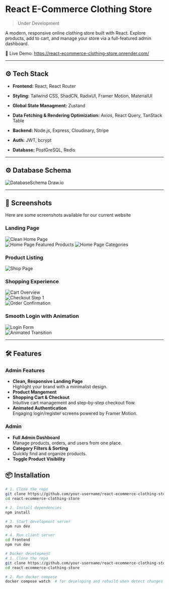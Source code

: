 # React E-Commerce Clothing Store  
> Under Development

A modern, responsive online clothing store built with React. Explore products, add to cart, and manage your store via a full-featured admin dashboard.

🔗 Live Demo: https://react-ecommerce-clothing-store.onrender.com/

---

## ⚙️ Tech Stack

- **Frontend:** React, React Router
- **Styling:** Tailwind CSS, ShadCN, RadixUI, Framer Motion, MaterialUI 
- **Global State Managment:** Zustand
- **Data Fetching & Rendering Optimization:** Axios, React Query, TanStack Table

- **Backend:** Node.js, Express, Cloudinary, Stripe
- **Auth:** JWT, bcrypt  
- **Database:** PostGreSQL, Redis

---

## ⚙️ Database Schema

![DatabaseSchema Draw.io](./doc/showcase-images/databaseSchema.jpeg) 

---

## 📸 Screenshots

Here are some screenshots available for our current website

### Landing Page
![Clean Home Page](./doc/showcase-images/HomePage.jpeg)  
![Home Page Featured Products](./doc/showcase-images/HomePageFeaturedProducts.jpeg)
![Home Page Categories](./doc/showcase-images/HomePageCategories.jpeg)

### Product Listing
![Shop Page](./doc/showcase-images/ShopPage.jpeg)  

### Shopping Experience
![Cart Overview](./doc/showcase-images/image-6.jpeg)  
![Checkout Step 1](./doc/showcase-images/image-7.jpeg)  
![Order Confirmation](./doc/showcase-images/image-8.jpeg)

### Smooth Login with Animation
![Login Form](./doc/showcase-images/image-4.jpeg)  
![Animated Transition](./doc/showcase-images/image-5.jpeg)

---

## 🛠️ Features

### Admin Features
- **Clean, Responsive Landing Page**  
  Highlight your brand with a minimalist design.
- **Product Mangement**  
- **Shopping Cart & Checkout**  
  Intuitive cart management and step-by-step checkout flow.
- **Animated Authentication**  
  Engaging login/register screens powered by Framer Motion.

### Admin
- **Full Admin Dashboard**  
  Manage products, orders, and users from one place.
- **Category Filters & Sorting**  
  Quickly find and organize products.
- **Toggle Product Visibility**  




## 📦 Installation

```bash
# 1. Clone the repo
git clone https://github.com/your-username/react-ecommerce-clothing-store.git
cd react-ecommerce-clothing-store

# 2. Install dependencies
npm install

# 3. Start development server
npm run dev

# 4. Run client server
cd frontend
npm run dev

# Docker development
# 1. Clone the repo
git clone https://github.com/your-username/react-ecommerce-clothing-store.git
cd react-ecommerce-clothing-store

# 2. Run docker compose
docker compose watch  # for developing and rebuild when detect changes 